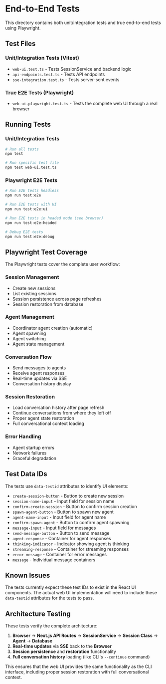 # End-to-End Tests

This directory contains both unit/integration tests and true end-to-end tests using Playwright.

## Test Files

### Unit/Integration Tests (Vitest)
- `web-ui.test.ts` - Tests SessionService and backend logic
- `api-endpoints.test.ts` - Tests API endpoints
- `sse-integration.test.ts` - Tests server-sent events

### True E2E Tests (Playwright)
- `web-ui.playwright.test.ts` - Tests the complete web UI through a real browser

## Running Tests

### Unit/Integration Tests
```bash
# Run all tests
npm test

# Run specific test file
npm test web-ui.test.ts
```

### Playwright E2E Tests
```bash
# Run E2E tests headless
npm run test:e2e

# Run E2E tests with UI
npm run test:e2e:ui

# Run E2E tests in headed mode (see browser)
npm run test:e2e:headed

# Debug E2E tests
npm run test:e2e:debug
```

## Playwright Test Coverage

The Playwright tests cover the complete user workflow:

### Session Management
- Create new sessions
- List existing sessions
- Session persistence across page refreshes
- Session restoration from database

### Agent Management
- Coordinator agent creation (automatic)
- Agent spawning
- Agent switching
- Agent state management

### Conversation Flow
- Send messages to agents
- Receive agent responses
- Real-time updates via SSE
- Conversation history display

### Session Restoration
- Load conversation history after page refresh
- Continue conversations from where they left off
- Proper agent state restoration
- Full conversational context loading

### Error Handling
- Agent startup errors
- Network failures
- Graceful degradation

## Test Data IDs

The tests use `data-testid` attributes to identify UI elements:

- `create-session-button` - Button to create new session
- `session-name-input` - Input field for session name
- `confirm-create-session` - Button to confirm session creation
- `spawn-agent-button` - Button to spawn new agent
- `agent-name-input` - Input field for agent name
- `confirm-spawn-agent` - Button to confirm agent spawning
- `message-input` - Input field for messages
- `send-message-button` - Button to send message
- `agent-response` - Container for agent responses
- `thinking-indicator` - Indicator showing agent is thinking
- `streaming-response` - Container for streaming responses
- `error-message` - Container for error messages
- `message` - Individual message containers

## Known Issues

The tests currently expect these test IDs to exist in the React UI components. The actual web UI implementation will need to include these `data-testid` attributes for the tests to pass.

## Architecture Testing

These tests verify the complete architecture:

1. **Browser** → **Next.js API Routes** → **SessionService** → **Session Class** → **Agent** → **Database**
2. **Real-time updates** via **SSE** back to the **Browser**
3. **Session persistence** and **restoration** functionality
4. **Full conversation history** loading (like CLI's `--continue` command)

This ensures that the web UI provides the same functionality as the CLI interface, including proper session restoration with full conversational context.